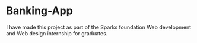 # Banking-App
I have made this project as part of the Sparks foundation Web development and Web design internship  for graduates.
